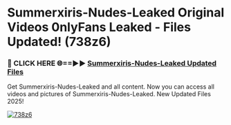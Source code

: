# Summerxiris-Nudes-Leaked Original Videos 0nlyFans Leaked - Files Updated! (738z6)

<h3>🔴 CLICK HERE 🌐==►► <a href="https://tinyurl.com/5h6xmrr3" rel="nofollow">Summerxiris-Nudes-Leaked Updated Files</a></h3>

Get Summerxiris-Nudes-Leaked and all content. Now you can access all videos and pictures of Summerxiris-Nudes-Leaked. New Updated Files 2025!

[![738z6](https://i.imgur.com/KVD873Z.gif)](https://tinyurl.com/5h6xmrr3)

